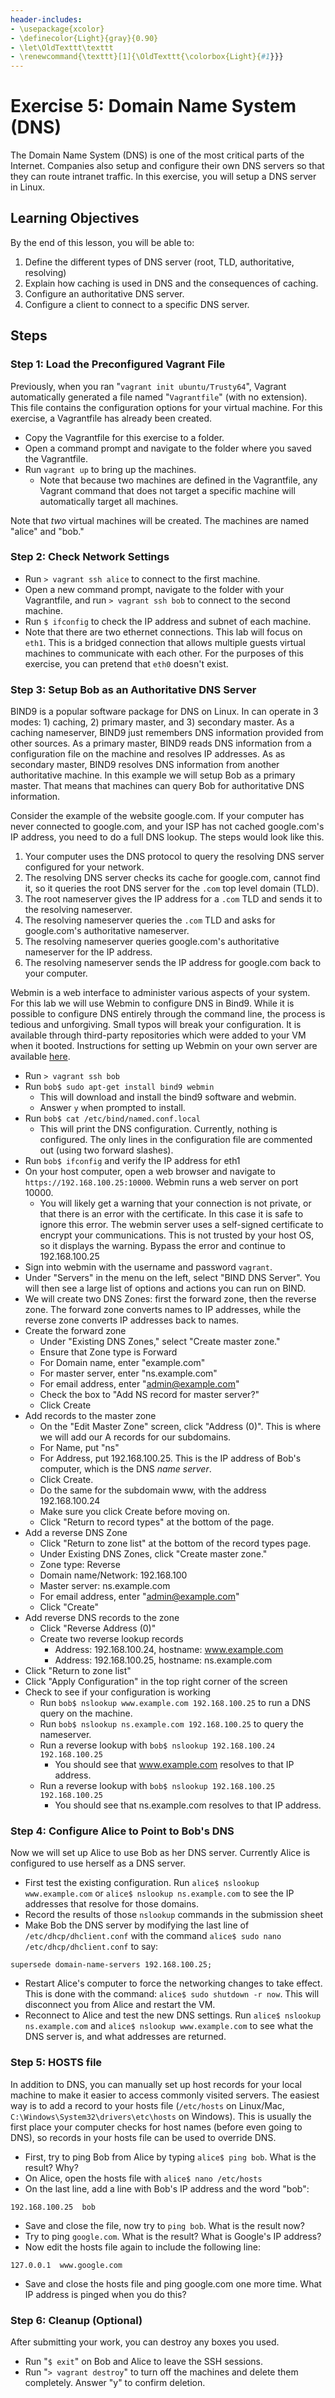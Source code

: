 ```yaml
---
header-includes:
- \usepackage{xcolor}
- \definecolor{Light}{gray}{0.90}
- \let\OldTexttt\texttt
- \renewcommand{\texttt}[1]{\OldTexttt{\colorbox{Light}{#1}}}
---
```

Exercise 5: Domain Name System (DNS)
==========================

The Domain Name System (DNS) is one of the most critical parts of the Internet. Companies also setup and configure their own DNS servers so that they can route intranet traffic. In this exercise, you will setup a DNS server in Linux.

Learning Objectives
--------------------------
By the end of this lesson, you will be able to:

1. Define the different types of DNS server (root, TLD, authoritative, resolving)
2. Explain how caching is used in DNS and the consequences of caching.
3. Configure an authoritative DNS server.
4. Configure a client to connect to a specific DNS server.

<!---
Things I (Ryan) would like to add:
* Hosts file
--->

Steps
--------------------------

### Step 1: Load the Preconfigured Vagrant File

Previously, when you ran "`vagrant init ubuntu/Trusty64`", Vagrant automatically generated a file named "`Vagrantfile`" (with no extension). This file contains the configuration options for your virtual machine. For this exercise, a Vagrantfile has already been created.

* Copy the Vagrantfile for this exercise to a folder.
* Open a command prompt and navigate to the folder where you saved the Vagrantfile.
* Run `vagrant up` to bring up the machines.
    * Note that because two machines are defined in the Vagrantfile, any Vagrant command that does not target a specific machine will automatically target all machines.

Note that *two* virtual machines will be created. The machines are named "alice" and "bob."

### Step 2: Check Network Settings

* Run `> vagrant ssh alice` to connect to the first machine.
* Open a new command prompt, navigate to the folder with your Vagrantfile, and run `> vagrant ssh bob` to connect to the second machine.
* Run `$ ifconfig` to check the IP address and subnet of each machine.
* Note that there are two ethernet connections. This lab will focus on `eth1`. This is a bridged connection that allows multiple guests virtual machines to communicate with each other. For the purposes of this exercise, you can pretend that `eth0` doesn't exist.

### Step 3: Setup Bob as an Authoritative DNS Server

BIND9 is a popular software package for DNS on Linux. In can operate in 3 modes: 1) caching, 2) primary master, and 3) secondary master. As a caching nameserver, BIND9 just remembers DNS information provided from other sources. As a primary master, BIND9 reads DNS information from a configuration file on the machine and resolves IP addresses. As as secondary master, BIND9 resolves DNS information from another authoritative machine. In this example we will setup Bob as a primary master. That means that machines can query Bob for authoritative DNS information.

Consider the example of the website google.com. If your computer has never connected to google.com, and your ISP has not cached google.com's IP address, you need to do a full DNS lookup. The steps would look like this.

1. Your computer uses the DNS protocol to query the resolving DNS server configured for your network.
2. The resolving DNS server checks its cache for google.com, cannot find it, so it queries the root DNS server for the `.com` top level domain (TLD).
3. The root nameserver gives the IP address for a `.com` TLD and sends it to the resolving nameserver.
4. The resolving nameserver queries the `.com` TLD and asks for google.com's authoritative nameserver.
5. The resolving nameserver queries google.com's authoritative nameserver for the IP address.
6. The resolving nameserver sends the IP address for google.com back to your computer.

Webmin is a web interface to administer various aspects of your system. For this lab we will use Webmin to configure DNS in Bind9. While it is possible to configure DNS entirely through the command line, the process is tedious and unforgiving. Small typos will break your configuration. It is available through third-party repositories which were added to your VM when it booted. Instructions for setting up Webmin on your own server are available [here](https://www.digitalocean.com/community/tutorials/how-to-install-webmin-with-ssl-on-ubuntu-14-04).

* Run `> vagrant ssh bob`
* Run `bob$ sudo apt-get install bind9 webmin`
    * This will download and install the bind9 software and webmin.
    * Answer `y` when prompted to install.
* Run `bob$ cat /etc/bind/named.conf.local`
    * This will print the DNS configuration. Currently, nothing is configured. The only lines in the configuration file are commented out (using two forward slashes).
* Run `bob$ ifconfig` and verify the IP address for eth1
* On your host computer, open a web browser and navigate to `https://192.168.100.25:10000`. Webmin runs a web server on port 10000.
    * You will likely get a warning that your connection is not private, or that there is an error with the certificate. In this case it is safe to ignore this error. The webmin server uses a self-signed certificate to encrypt your communications. This is not trusted by your host OS, so it displays the warning. Bypass the error and continue to 192.168.100.25
* Sign into webmin with the username and password `vagrant`.
* Under "Servers" in the menu on the left, select "BIND DNS Server". You will then see a large list of options and actions you can run on BIND.
* We will create two DNS Zones: first the forward zone, then the reverse zone. The forward zone converts names to IP addresses, while the reverse zone converts IP addresses back to names.
* Create the forward zone
    * Under "Existing DNS Zones," select "Create master zone."
    * Ensure that Zone type is Forward
    * For Domain name, enter "example.com"
    * For master server, enter "ns.example.com"
    * For email address, enter "admin@example.com"
    * Check the box to "Add NS record for master server?"
    * Click Create
* Add records to the master zone
    * On the "Edit Master Zone" screen, click "Address (0)". This is where we will add our A records for our subdomains.
    * For Name, put "ns"
    * For Address, put 192.168.100.25. This is the IP address of Bob's computer, which is the DNS _name server_.
    * Click Create.
    * Do the same for the subdomain www, with the address 192.168.100.24
    * Make sure you click Create before moving on.
	* Click "Return to record types" at the bottom of the page.
* Add a reverse DNS Zone
    * Click "Return to zone list" at the bottom of the record types page.
    * Under Existing DNS Zones, click "Create master zone."
    * Zone type: Reverse
    * Domain name/Network: 192.168.100
    * Master server: ns.example.com
    * For email address, enter "admin@example.com"
    * Click "Create"
* Add reverse DNS records to the zone
    * Click "Reverse Address (0)"
    * Create two reverse lookup records
        * Address: 192.168.100.24, hostname: www.example.com
        * Address: 192.168.100.25, hostname: ns.example.com
* Click "Return to zone list"
* Click "Apply Configuration" in the top right corner of the screen
* Check to see if your configuration is working
    * Run `bob$ nslookup www.example.com 192.168.100.25` to run a DNS query on the machine.
    * Run `bob$ nslookup ns.example.com 192.168.100.25` to query the nameserver.
    * Run a reverse lookup with `bob$ nslookup 192.168.100.24 192.168.100.25`
        * You should see that www.example.com resolves to that IP address.
    * Run a reverse lookup with `bob$ nslookup 192.168.100.25 192.168.100.25`
        * You should see that ns.example.com resolves to that IP address.

### Step 4: Configure Alice to Point to Bob's DNS

Now we will set up Alice to use Bob as her DNS server. Currently Alice is configured to use herself as a DNS server. 

* First test the existing configuration. Run `alice$ nslookup www.example.com` or `alice$ nslookup ns.example.com` to see the IP addresses that resolve for those domains.
* Record the results of those `nslookup` commands in the submission sheet
* Make Bob the DNS server by modifying the last line of `/etc/dhcp/dhclient.conf` with the command `alice$ sudo nano /etc/dhcp/dhclient.conf` to say:

```
supersede domain-name-servers 192.168.100.25;
```

* Restart Alice's computer to force the networking changes to take effect. This is done with the command: `alice$ sudo shutdown -r now`. This will disconnect you from Alice and restart the VM.
* Reconnect to Alice and test the new DNS settings. Run `alice$ nslookup ns.example.com` and `alice$ nslookup www.example.com` to see what the DNS server is, and what addresses are returned.

### Step 5: HOSTS file

In addition to DNS, you can manually set up host records for your local machine to make it easier to access commonly visited servers. The easiest way is to add a record to your hosts file (`/etc/hosts` on Linux/Mac, `C:\Windows\System32\drivers\etc\hosts` on Windows). This is usually the first place your computer checks for host names (before even going to DNS), so records in your hosts file can be used to override DNS.

* First, try to ping Bob from Alice by typing `alice$ ping bob`. What is the result? Why?
* On Alice, open the hosts file with `alice$ nano /etc/hosts`
* On the last line, add a line with Bob's IP address and the word "bob":

```
192.168.100.25  bob
```

* Save and close the file, now try to `ping bob`. What is the result now?
* Try to ping `google.com`. What is the result? What is Google's IP address?
* Now edit the hosts file again to include the following line:

```
127.0.0.1  www.google.com
```
* Save and close the hosts file and ping google.com one more time. What IP address is pinged when you do this?

### Step 6: Cleanup (Optional)

After submitting your work, you can destroy any boxes you used.

* Run "`$ exit`" on Bob and Alice to leave the SSH sessions.
* Run "`> vagrant destroy`" to turn off the machines and delete them completely. Answer "y" to confirm deletion.

